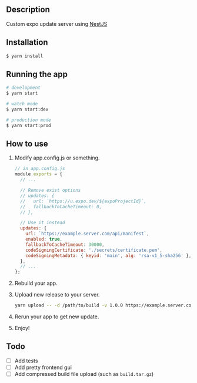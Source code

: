 ## Description

Custom expo update server using [NestJS](https://github.com/nestjs/nest)

## Installation

```bash
$ yarn install
```

## Running the app

```bash
# development
$ yarn start

# watch mode
$ yarn start:dev

# production mode
$ yarn start:prod
```

## How to use

1. Modify app.config.js or something.

   ```js
   // in app.config.js
   module.exports = {
     // ...

     // Remove exist options
     // updates: {
     //   url: `https://u.expo.dev/${expoProjectId}`,
     //   fallbackToCacheTimeout: 0,
     // },

     // Use it instead
     updates: {
       url: `https://example.server.com/api/manifest`,
       enabled: true,
       fallbackToCacheTimeout: 30000,
       codeSigningCertificate: './secrets/certificate.pem',
       codeSigningMetadata: { keyid: 'main', alg: 'rsa-v1_5-sha256' },
     },
     // ...
   };
   ```

2. Rebuild your app.

3. Upload new release to your server.

   ```bash
   yarn upload -- -d /path/to/build -v 1.0.0 https://example.server.com
   ```

4. Rerun your app to get new update.
5. Enjoy!

## Todo

- [ ] Add tests
- [ ] Add pretty frontend gui
- [ ] Add compressed build file upload (such as `build.tar.gz`)
